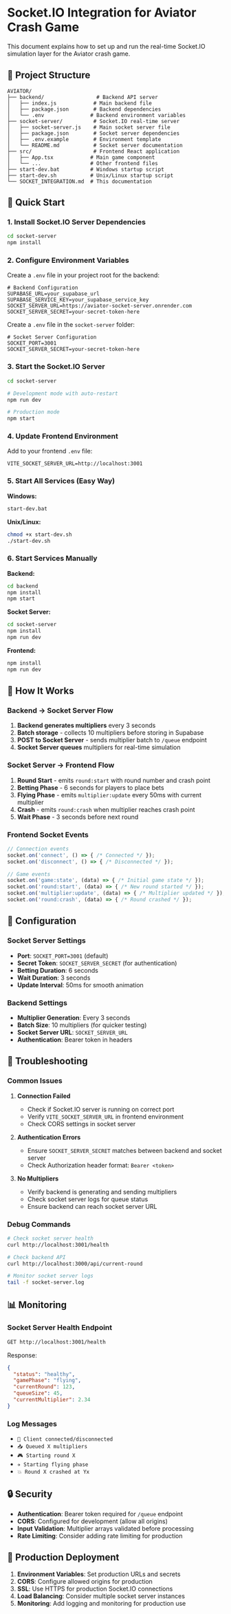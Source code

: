 # Socket.IO Integration for Aviator Crash Game

This document explains how to set up and run the real-time Socket.IO simulation layer for the Aviator crash game.

## 📁 Project Structure

```
AVIATOR/
├── backend/                 # Backend API server
│   ├── index.js            # Main backend file
│   ├── package.json        # Backend dependencies
│   └── .env               # Backend environment variables
├── socket-server/          # Socket.IO real-time server
│   ├── socket-server.js    # Main socket server file
│   ├── package.json        # Socket server dependencies
│   ├── .env.example        # Environment template
│   └── README.md           # Socket server documentation
├── src/                    # Frontend React application
│   ├── App.tsx            # Main game component
│   └── ...                # Other frontend files
├── start-dev.bat          # Windows startup script
├── start-dev.sh           # Unix/Linux startup script
└── SOCKET_INTEGRATION.md  # This documentation
```

## 🚀 Quick Start

### 1. Install Socket.IO Server Dependencies

```bash
cd socket-server
npm install
```

### 2. Configure Environment Variables

Create a `.env` file in your project root for the backend:

```env
# Backend Configuration
SUPABASE_URL=your_supabase_url
SUPABASE_SERVICE_KEY=your_supabase_service_key
SOCKET_SERVER_URL=https://aviator-socket-server.onrender.com
SOCKET_SERVER_SECRET=your-secret-token-here
```

Create a `.env` file in the `socket-server` folder:

```env
# Socket Server Configuration
SOCKET_PORT=3001
SOCKET_SERVER_SECRET=your-secret-token-here
```

### 3. Start the Socket.IO Server

```bash
cd socket-server

# Development mode with auto-restart
npm run dev

# Production mode
npm start
```

### 4. Update Frontend Environment

Add to your frontend `.env` file:

```env
VITE_SOCKET_SERVER_URL=http://localhost:3001
```

### 5. Start All Services (Easy Way)

**Windows:**
```bash
start-dev.bat
```

**Unix/Linux:**
```bash
chmod +x start-dev.sh
./start-dev.sh
```

### 6. Start Services Manually

**Backend:**
```bash
cd backend
npm install
npm start
```

**Socket Server:**
```bash
cd socket-server
npm install
npm run dev
```

**Frontend:**
```bash
npm install
npm run dev
```

## 📡 How It Works

### Backend → Socket Server Flow

1. **Backend generates multipliers** every 3 seconds
2. **Batch storage** - collects 10 multipliers before storing in Supabase
3. **POST to Socket Server** - sends multiplier batch to `/queue` endpoint
4. **Socket Server queues** multipliers for real-time simulation

### Socket Server → Frontend Flow

1. **Round Start** - emits `round:start` with round number and crash point
2. **Betting Phase** - 6 seconds for players to place bets
3. **Flying Phase** - emits `multiplier:update` every 50ms with current multiplier
4. **Crash** - emits `round:crash` when multiplier reaches crash point
5. **Wait Phase** - 3 seconds before next round

### Frontend Socket Events

```typescript
// Connection events
socket.on('connect', () => { /* Connected */ });
socket.on('disconnect', () => { /* Disconnected */ });

// Game events
socket.on('game:state', (data) => { /* Initial game state */ });
socket.on('round:start', (data) => { /* New round started */ });
socket.on('multiplier:update', (data) => { /* Multiplier updated */ });
socket.on('round:crash', (data) => { /* Round crashed */ });
```

## 🔧 Configuration

### Socket Server Settings

- **Port**: `SOCKET_PORT=3001` (default)
- **Secret Token**: `SOCKET_SERVER_SECRET` (for authentication)
- **Betting Duration**: 6 seconds
- **Wait Duration**: 3 seconds
- **Update Interval**: 50ms for smooth animation

### Backend Settings

- **Multiplier Generation**: Every 3 seconds
- **Batch Size**: 10 multipliers (for quicker testing)
- **Socket Server URL**: `SOCKET_SERVER_URL`
- **Authentication**: Bearer token in headers

## 🐛 Troubleshooting

### Common Issues

1. **Connection Failed**
   - Check if Socket.IO server is running on correct port
   - Verify `VITE_SOCKET_SERVER_URL` in frontend environment
   - Check CORS settings in socket server

2. **Authentication Errors**
   - Ensure `SOCKET_SERVER_SECRET` matches between backend and socket server
   - Check Authorization header format: `Bearer <token>`

3. **No Multipliers**
   - Verify backend is generating and sending multipliers
   - Check socket server logs for queue status
   - Ensure backend can reach socket server URL

### Debug Commands

```bash
# Check socket server health
curl http://localhost:3001/health

# Check backend API
curl http://localhost:3000/api/current-round

# Monitor socket server logs
tail -f socket-server.log
```

## 📊 Monitoring

### Socket Server Health Endpoint

```bash
GET http://localhost:3001/health
```

Response:
```json
{
  "status": "healthy",
  "gamePhase": "flying",
  "currentRound": 123,
  "queueSize": 45,
  "currentMultiplier": 2.34
}
```

### Log Messages

- `🔌 Client connected/disconnected`
- `📥 Queued X multipliers`
- `🎮 Starting round X`
- `✈️ Starting flying phase`
- `💥 Round X crashed at Yx`

## 🔒 Security

- **Authentication**: Bearer token required for `/queue` endpoint
- **CORS**: Configured for development (allow all origins)
- **Input Validation**: Multiplier arrays validated before processing
- **Rate Limiting**: Consider adding rate limiting for production

## 🚀 Production Deployment

1. **Environment Variables**: Set production URLs and secrets
2. **CORS**: Configure allowed origins for production
3. **SSL**: Use HTTPS for production Socket.IO connections
4. **Load Balancing**: Consider multiple socket server instances
5. **Monitoring**: Add logging and monitoring for production use 